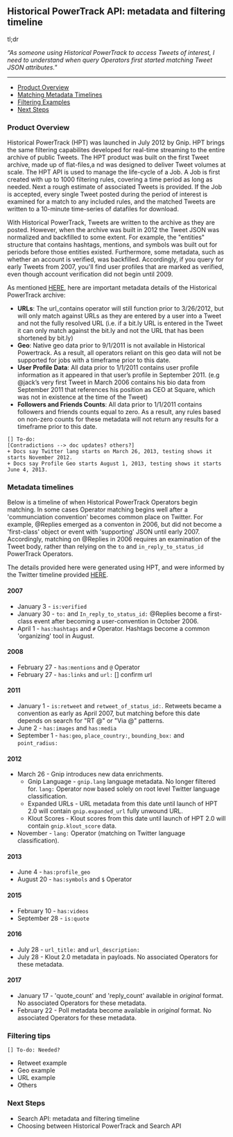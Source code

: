 ## Historical PowerTrack API: metadata and filtering timeline  <a id="hptTimeline" class="tall">&nbsp;</a>

tl;dr

*“As someone using Historical PowerTrack to access Tweets of interest, I need to understand when query Operators first started matching Tweet JSON attributes."*

--------------------------------------------

+ [Product Overview](#overview)
+ [Matching Metadata Timelines](#metadataTimelines)
+ [Filtering Examples](#filteringExamples)
+ [Next Steps](#nextSteps)


### Product Overview <a id="overview" class="tall">&nbsp;</a>

Historical PowerTrack (HPT) was launched in July 2012 by Gnip. HPT brings the same filtering capabilites developed for real-time streaming to the entire archive of public Tweets. The HPT product was built on the first Tweet archive, made up of flat-files,a nd was designed to deliver Tweet volumes at scale. The HPT API is used to manage the life-cycle of a Job. A Job is first created with up to 1000 filtering rules, covering a time period as long as needed. Next a rough estimate of associated Tweets is provided. If the Job is accepted, every single Tweet posted during the period of interest is examined for a match to any included rules, and the matched Tweets are written to a 10-minute time-series of datafiles for download.

With Historical PowerTrack, Tweets are written to the archive as they are posted. However, when the archive was built in 2012 the Tweet JSON was normalized and backfilled to some extent. For example, the "entities" structure that contains hashtags, mentions, and symbols was built out for periods before those entities existed. Furthermore, some metadata, such as whether an account is verified, was backfilled. Accordingly, if you query for early Tweets from 2007, you'll find user profiles that are marked as verified, even though account verification did not begin until 2009.    

As mentioned [HERE](http://support.gnip.com/apis/historical_api2.0/overview.html#Caveats), here are important metadata details of the Historical PowerTrack archive: 

+ **URLs**: The url_contains operator will still function prior to 3/26/2012, but will only match against URLs as they are entered by a user into a Tweet and not the fully resolved URL (i.e. if a bit.ly URL is entered in the Tweet it can only match against the bit.ly and not the URL that has been shortened by bit.ly)
+ **Geo**: Native geo data prior to 9/1/2011 is not available in Historical Powertrack. As a result, all operators reliant on this geo data will not be supported for jobs with a timeframe prior to this date.
+ **User Profile Data**: All data prior to 1/1/2011 contains user profile information as it appeared in that user’s profile in September 2011. (e.g @jack’s very first Tweet in March 2006 contains his bio data from September 2011 that references his position as CEO at Square, which was not in existence at the time of the Tweet)
+ **Followers and Friends Counts**: All data prior to 1/1/2011 contains followers and friends counts equal to zero. As a result, any rules based on non-zero counts for these metadata will not return any results for a timeframe prior to this date.

```
[] To-do:
[Contradictions --> doc updates? others?]
+ Docs say Twitter lang starts on March 26, 2013, testing shows it starts November 2012.
+ Docs say Profile Geo starts August 1, 2013, testing shows it starts June 4, 2013.
```

### Metadata timelines <a id="metadataTimelines" class="tall">&nbsp;</a>

Below is a timeline of when Historical PowerTrack Operators begin matching. In some cases Operator matching begins well after a 'communciation convention' becomes common place on Twitter. For example, @Replies emerged as a conventon in 2006, but did not become a 'first-class' object or event with 'supporting' JSON until early 2007. Accordingly, matching on @Replies in 2006 requires an examination of the Tweet body, rather than relying on the ```to``` and ```in_reply_to_status_id``` PowerTrack Operators. 

The details provided here were generated using HPT, and were informed by the Twitter timeline provided [HERE](https://github.com/jimmoffitt/developer_advocate.blog/blob/master/metadataEvolution/twtr_evolution.md).  

#### 2007
+ January 3 - ```is:verified``` 
+ January 30 - ```to:``` and ```In_reply_to_status_id:``` @Replies become a first-class event after becoming a user-convention in October 2006.
+ April 1 - ```has:hashtags``` and ```#``` Operator.  Hashtags become a common 'organizing' tool in August.  

#### 2008
+ February 27 - ```has:mentions``` and ```@``` Operator  
+ February 27 - ```has:links``` and ```url:``` [] confirm url

#### 2011
+ January 1 - ```is:retweet``` and ```retweet_of_status_id:```. Retweets became a convention as early as April 2007, but matching before this date depends on search for "RT @" or "Via @" patterns.  
+ June 2 - ```has:images``` and ```has:media```
+ September 1 - ```has:geo```, ```place_country:```, ```bounding_box:``` and ```point_radius:```

#### 2012
+ March 26 - Gnip introduces new data enrichments. 
    - Gnip Language - ```gnip.lang``` language metadata. No longer filtered for. ```lang:``` Operator now based solely on root level Twitter language classification. 
    - Expanded URLs - URL metadata from this date until launch of HPT 2.0 will contain ```gnip.expanded_url``` fully unwound URL. 
    - Klout Scores - Klout scores from this date until launch of HPT 2.0 will contain ```gnip.klout_score``` data.
+ November - ```lang:``` Operator (matching on Twitter language classification).

#### 2013
+ June 4 - ```has:profile_geo``` 
+ August 20 - ```has:symbols``` and ```$``` Operator 

#### 2015
+ February 10 - ```has:videos```  
+ September 28 - ```is:quote```

#### 2016
+ July 28 - ```url_title:``` and ```url_description:```
+ July 28 - Klout 2.0 metadata in payloads. No associated Operators for these metadata.

#### 2017
+ January 17 - 'quote_count' and 'reply_count' available in *original* format. No associated Operators for these metadata.
+ February 22 - Poll metadata become available in *original* format. No associated Operators for these metadata.

### Filtering tips <a id="filteringExamples" class="tall">&nbsp;</a>

```
[] To-do: Needed?
```
+ Retweet example
+ Geo example
+ URL example
+ Others

### Next Steps <a id="nextSteps" class="tall">&nbsp;</a>
+ Search API: metadata and filtering timeline
+ Choosing between Historical PowerTrack and Search API 

